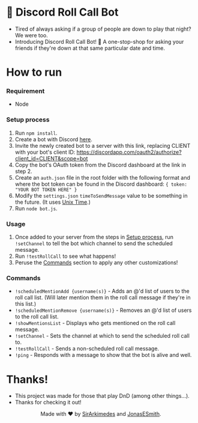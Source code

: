 # 📝 Discord Roll Call Bot
* Tired of always asking if a group of people are down to play that night? We were too.
* Introducing Discord Roll Call Bot! 📝 A one-stop-shop for asking your friends if they're down at that same particular date and time.

# How to run
### Requirement
* Node

### Setup process
1. Run `npm install`.
2. Create a bot with Discord [here](https://discordapp.com/developers/applications/me).
3. Invite the newly created bot to a server with this link, replacing CLIENT with your bot's client ID: https://discordapp.com/oauth2/authorize?client_id=CLIENT&scope=bot
4. Copy the bot's OAuth token from the Discord dashboard at the link in step 2.
5. Create an `auth.json` file in the root folder with the following format and where the bot token can be found in the Discord dashboard:
  ` {
      token: "YOUR BOT TOKEN HERE"
  } `
6. Modify the `settings.json` `timeToSendMessage` value to be something in the future. (It uses [Unix Time](https://www.epochconverter.com/).)
6. Run `node bot.js`.

### Usage
1. Once added to your server from the steps in [Setup process](https://github.com/SirArkimedes/discordrollcallbot#setup-process), run `!setChannel` to tell the bot which channel to send the scheduled message.
2. Run `!testRollCall` to see what happens!
3. Peruse the [Commands](https://github.com/SirArkimedes/discordrollcallbot#commands) section to apply any other customizations!

### Commands
* `!scheduledMentionAdd {username(s)}` - Adds an @'d list of users to the roll call list. (Will later mention them in the roll call message if they're in this list.)
* `!scheduledMentionRemove {username(s)}` - Removes an @'d list of users to the roll call list.
* `!showMentionsList` - Displays who gets mentioned on the roll call message.
* `!setChannel` - Sets the channel at which to send the scheduled roll call to.
* `!testRollCall` - Sends a non-scheduled roll call message.
* `!ping` - Responds with a message to show that the bot is alive and well.

# Thanks!
* This project was made for those that play DnD (among other things...).
* Thanks for checking it out!

<p align="center">
  Made with ❤️ by  <a href="https://github.com/SirArkimedes">SirArkimedes</a> and <a href="https://github.com/JonasESmith">JonasESmith</a>.
</p>
